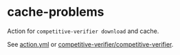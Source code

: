# cache-problems
Action for `competitive-verifier download` and cache.

See [action.yml](action.yml) or [competitive-verifier/competitive-verifier](https://github.com/competitive-verifier/competitive-verifier).